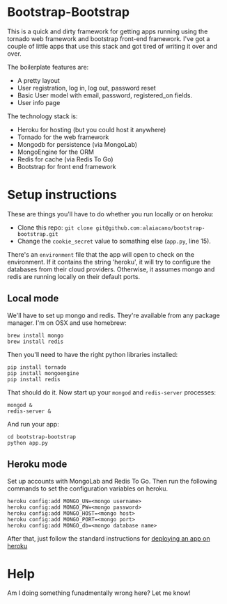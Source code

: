 # Bootstrap-Bootstrap

This is a quick and dirty framework for getting apps running using the tornado web framework and bootstrap front-end framework. I've got a couple of little apps that use this stack and got tired of writing it over and over.

The boilerplate features are:

* A pretty layout
* User registration, log in, log out, password reset
* Basic User model with email, password, registered_on fields.
* User info page

The technology stack is:

* Heroku for hosting (but you could host it anywhere)
* Tornado for the web framework
* Mongodb for persistence (via MongoLab)
* MongoEngine for the ORM
* Redis for cache (via Redis To Go)
* Bootstrap for front end framework

# Setup instructions

These are things you'll have to do whether you run locally or on heroku:

* Clone this repo: `git clone git@github.com:alaiacano/bootstrap-bootstrap.git`
* Change the `cookie_secret` value to somathing else (`app.py`, line 15).

There's an `environment` file that the app will open to check on the environment. If it contains the string 'heroku', it will try to configure the databases from their cloud providers. Otherwise, it assumes mongo and redis are running locally on their default ports.

## Local mode

We'll have to set up mongo and redis. They're available from any package manager. I'm on OSX and use homebrew:

    brew install mongo
    brew install redis

Then you'll need to have the right python libraries installed:

    pip install tornado
    pip install mongoengine
    pip install redis

That should do it. Now start up your `mongod` and `redis-server` processes:

    mongod &
    redis-server &

And run your app:

    cd bootstrap-bootstrap
    python app.py

## Heroku mode

Set up accounts with MongoLab and Redis To Go. Then run the following commands to set the configuration variables on heroku.

    heroku config:add MONGO_UN=<mongo username>
    heroku config:add MONGO_PW=<mongo password>
    heroku config:add MONGO_HOST=<mongo host>
    heroku config:add MONGO_PORT=<mongo port>
    heroku config:add MONGO_db=<mongo database name>

After that, just follow the standard instructions for [deploying an app on heroku](https://devcenter.heroku.com/articles/git)

# Help

Am I doing something funadmentally wrong here? Let me know!
